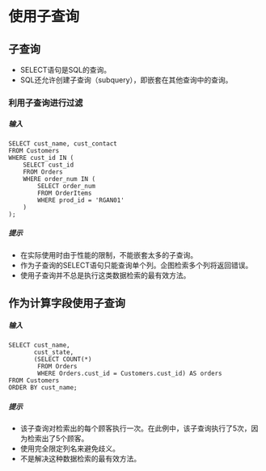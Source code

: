 # 使用子查询
## 子查询
* SELECT语句是SQL的查询。
* SQL还允许创建子查询（subquery），即嵌套在其他查询中的查询。

### 利用子查询进行过滤
##### 输入
```
SELECT cust_name, cust_contact
FROM Customers
WHERE cust_id IN (
    SELECT cust_id
    FROM Orders
    WHERE order_num IN (
        SELECT order_num
        FROM OrderItems
        WHERE prod_id = 'RGAN01'
    )
);
```

##### 提示

* 在实际使用时由于性能的限制，不能嵌套太多的子查询。
* 作为子查询的SELECT语句只能查询单个列。企图检索多个列将返回错误。
* 使用子查询并不总是执行这类数据检索的最有效方法。

## 作为计算字段使用子查询
##### 输入
```
SELECT cust_name,
       cust_state,
       (SELECT COUNT(*)
        FROM Orders
        WHERE Orders.cust_id = Customers.cust_id) AS orders
FROM Customers
ORDER BY cust_name;
```

##### 提示
* 该子查询对检索出的每个顾客执行一次。在此例中，该子查询执行了5次，因为检索出了5个顾客。
* 使用完全限定列名来避免歧义。
* 不是解决这种数据检索的最有效方法。

